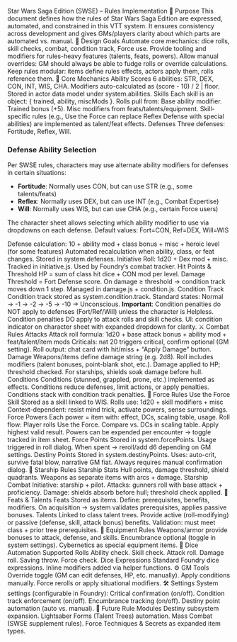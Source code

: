 Star Wars Saga Edition (SWSE) – Rules Implementation
📖 Purpose
This document defines how the rules of Star Wars Saga Edition are expressed, automated, and constrained in this VTT system. It ensures consistency across development and gives GMs/players clarity about which parts are automated vs. manual.
🎯 Design Goals
Automate core mechanics: dice rolls, skill checks, combat, condition track, Force use.
Provide tooling and modifiers for rules-heavy features (talents, feats, powers).
Allow manual overrides: GM should always be able to fudge rolls or override calculations.
Keep rules modular: items define rules effects, actors apply them, rolls reference them.
🧩 Core Mechanics
Ability Scores
6 abilities: STR, DEX, CON, INT, WIS, CHA.
Modifiers auto-calculated as (score - 10) / 2 | floor.
Stored in actor data model under system.abilities.
Skills
Each skill is an object: { trained, ability, miscMods }.
Rolls pull from:
Base ability modifier.
Trained bonus (+5).
Misc modifiers from feats/talents/equipment.
Skill-specific rules (e.g., Use the Force can replace Reflex Defense with special abilities) are implemented as talent/feat effects.
Defenses
Three defenses: Fortitude, Reflex, Will.
### Defense Ability Selection
Per SWSE rules, characters may use alternate ability modifiers for defenses in certain situations:
- **Fortitude**: Normally uses CON, but can use STR (e.g., some talents/feats)
- **Reflex**: Normally uses DEX, but can use INT (e.g., Combat Expertise)
- **Will**: Normally uses WIS, but can use CHA (e.g., certain Force users)

The character sheet allows selecting which ability modifier to use via dropdowns on each defense.
Default values: Fort=CON, Ref=DEX, Will=WIS

Defense calculation:
10 + ability mod + class bonus + misc + heroic level (for some features)
Automated recalculation when ability, class, or feat changes.
Stored in system.defenses.
Initiative
Roll: 1d20 + Dex mod + misc.
Tracked in initiative.js.
Used by Foundry’s combat tracker.
Hit Points & Threshold
HP = sum of class hit dice + CON mod per level.
Damage Threshold = Fort Defense score.
On damage ≥ threshold → condition track moves down 1 step.
Managed in damage.js + condition.js.
Condition Track
Condition track stored as system.condition.track.
Standard states: Normal → -1 → -2 → -5 → -10 → Unconscious.
**Important**: Condition penalties do NOT apply to defenses (Fort/Ref/Will) unless the character is Helpless.
Condition penalties DO apply to attack rolls and skill checks.
UI: condition indicator on character sheet with expanded dropdown for clarity.
⚔️ Combat Rules
Attacks
Attack roll formula:
1d20 + base attack bonus + ability mod + feat/talent/item mods
Criticals: nat 20 triggers critical, confirm optional (GM setting).
Roll output: chat card with hit/miss + “Apply Damage” button.
Damage
Weapons/items define damage string (e.g. 2d8).
Roll includes modifiers (talent bonuses, point-blank shot, etc.).
Damage applied to HP; threshold checked.
For starships, shields soak damage before hull.
Conditions
Conditions (stunned, grappled, prone, etc.) implemented as effects.
Conditions reduce defenses, limit actions, or apply penalties.
Conditions stack with condition track penalties.
🌌 Force Rules
Use the Force Skill
Stored as a skill linked to WIS.
Rolls use:
1d20 + skill modifiers + misc
Context-dependent: resist mind trick, activate powers, sense surroundings.
Force Powers
Each power = item with: effect, DCs, scaling table, usage.
Roll flow:
Player rolls Use the Force.
Compare vs. DCs in scaling table.
Apply highest valid result.
Powers can be expended per encounter → toggle tracked in item sheet.
Force Points
Stored in system.forcePoints.
Usage triggered in roll dialog.
When spent → reroll/add d6 depending on GM settings.
Destiny Points
Stored in system.destinyPoints.
Uses: auto-crit, survive fatal blow, narrative GM fiat.
Always requires manual confirmation dialog.
🚀 Starship Rules
Starship Stats
Hull points, damage threshold, shield quadrants.
Weapons as separate items with arcs + damage.
Starship Combat
Initiative: starship + pilot.
Attacks: gunners roll with base attack + proficiency.
Damage: shields absorb before hull; threshold check applied.
🎒 Feats & Talents
Feats
Stored as items.
Define: prerequisites, benefits, modifiers.
On acquisition → system validates prerequisites, applies passive bonuses.
Talents
Linked to class talent trees.
Provide active (roll-modifying) or passive (defense, skill, attack bonus) benefits.
Validation: must meet class + prior tree prerequisites.
🧰 Equipment Rules
Weapons/armor provide bonuses to attack, defense, and skills.
Encumbrance optional (toggle in system settings).
Cybernetics as special equipment items.
🎲 Dice Automation
Supported Rolls
Ability check.
Skill check.
Attack roll.
Damage roll.
Saving throw.
Force check.
Dice Expressions
Standard Foundry dice expressions.
Inline modifiers added via helper functions.
⚙️ GM Tools
Override toggle (GM can edit defenses, HP, etc. manually).
Apply conditions manually.
Force rerolls or apply situational modifiers.
🛠️ Settings
System settings (configurable in Foundry):
Critical confirmation (on/off).
Condition track enforcement (on/off).
Encumbrance tracking (on/off).
Destiny point automation (auto vs. manual).
🔮 Future Rule Modules
Destiny subsystem expansion.
Lightsaber Forms (Talent Trees) automation.
Mass Combat (SWSE supplement rules).
Force Techniques & Secrets as expanded item types.

